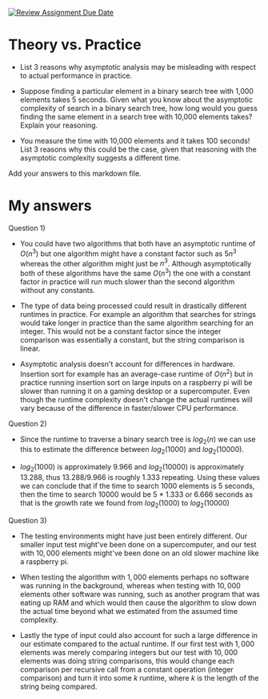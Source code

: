 [![Review Assignment Due Date](https://classroom.github.com/assets/deadline-readme-button-24ddc0f5d75046c5622901739e7c5dd533143b0c8e959d652212380cedb1ea36.svg)](https://classroom.github.com/a/FgMJElkj)
# Theory vs. Practice

- List 3 reasons why asymptotic analysis may be misleading with respect to
  actual performance in practice.

- Suppose finding a particular element in a binary search tree with 1,000
  elements takes 5 seconds. Given what you know about the asymptotic complexity
  of search in a binary search tree, how long would you guess finding the same
  element in a search tree with 10,000 elements takes? Explain your reasoning.

- You measure the time with 10,000 elements and it takes 100 seconds! List 3
  reasons why this could be the case, given that reasoning with the asymptotic
  complexity suggests a different time.

Add your answers to this markdown file.

# My answers

Question 1)

- You could have two algorithms that both have an asymptotic runtime of $O(n^3)$ but one algorithm might have a constant factor such as $5n^3$ whereas the other algorithm might just be $n^3$. Although asymptotically both of these algorithms have the same $O(n^3)$ the one with a constant factor in practice will run much slower than the second algorithm without any constants.

- The type of data being processed could result in drastically different runtimes in practice. For example an algorithm that searches for strings would take longer in practice than the same algorithm searching for an integer. This would not be a constant factor since the integer comparison was essentially a constant, but the string comparison is linear. 

- Asymptotic analysis doesn't account for differences in hardware. Insertion sort for example has an average-case runtime of $O(n^2)$ but in practice running insertion sort on large inputs on a raspberry pi will be slower than running it on a gaming desktop or a supercomputer. Even though the runtime complexity doesn't change the actual runtimes will vary because of the difference in faster/slower CPU performance. 

Question 2) 

- Since the runtime to traverse a binary search tree is $log_2(n)$ we can use this to estimate the difference between $log_2(1000)$ and $log_2(10000)$.

- $log_2(1000)$ is approximately 9.966 and $log_2(10000)$ is approximately 13.288, thus 13.288/9.966 is roughly 1.333 repeating. Using these values we can conclude that if the time to search 1000 elements is 5 seconds, then the time to search 10000 would be 5 * 1.333 or 6.666 seconds as that is the growth rate we found from $log_2(1000)$ to $log_2(10000)$

Question 3)

- The testing environments might have just been entirely different. Our smaller input test might've been done on a supercomputer, and our test with $10,000$ elements might've been done on an old slower machine like a raspberry pi. 

- When testing the algorithm with $1,000$ elements perhaps no software was running in the background, whereas when testing with $10,000$ elements other software was running, such as another program that was eating up RAM and which would then cause the algorithm to slow down the actual time beyond what we estimated from the assumed time complexity.

- Lastly the type of input could also account for such a large difference in our estimate compared to the actual runtime. If our first test with $1,000$ elements was merely comparing integers but our test with $10,000$ elements was doing string comparisons, this would change each comparison per recursive call from a constant operation (integer comparison) and turn it into some $k$ runtime, where $k$ is the length of the string being compared. 
